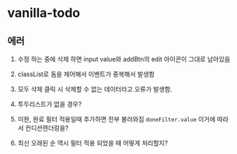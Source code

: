 # vanilla-todo

## 에러

1. 수정 하는 중에 삭제 하면 input value와 addBtn의 edit 아이콘이 그대로 남아있음

2. classList로 돔을 제어해서 이벤트가 중복해서 발생함

3. 모두 삭제 클릭 시 삭제할 수 없는 데이터라고 오류가 발생함.

4. 투두리스트가 없을 경우?

5. 미완, 완료 필터 적용일때 추가하면 전부 불러와짐
   `doneFilter.value` 이거에 따라서 컨디션렌더링을?

6. 최신 오래된 순 역시 필터 적용 되었을 때 어떻게 처리할지?
